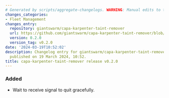 ```yaml
---
# Generated by scripts/aggregate-changelogs. WARNING: Manual edits to this files will be overwritten.
changes_categories:
- Fleet Management
changes_entry:
  repository: giantswarm/capa-karpenter-taint-remover
  url: https://github.com/giantswarm/capa-karpenter-taint-remover/blob/master/CHANGELOG.md#020---2024-03-19
  version: 0.2.0
  version_tag: v0.2.0
date: '2024-03-19T10:52:02'
description: Changelog entry for giantswarm/capa-karpenter-taint-remover version 0.2.0,
  published on 19 March 2024, 10:52.
title: capa-karpenter-taint-remover release v0.2.0
---
```


### Added
- Wait to receive signal to quit gracefully.
